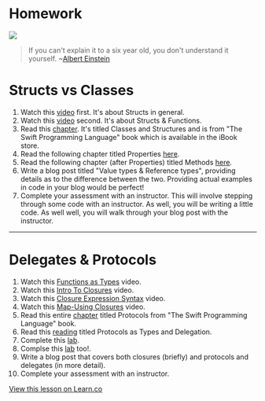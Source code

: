 # Homework

![](http://i.imgur.com/wrx4QKN.jpg?1)

> If you can't explain it to a six year old, you don't understand it yourself.   ~[Albert Einstein](https://en.wikipedia.org/wiki/Albert_Einstein)

# Structs vs Classes

1. Watch this [video](https://youtu.be/hHnmAJFO1F8) first. It's about Structs in general.
2. Watch this [video](https://youtu.be/D9GxGG-vMdA) second. It's about Structs & Functions.
3. Read this [chapter](https://developer.apple.com/library/content/documentation/Swift/Conceptual/Swift_Programming_Language/ClassesAndStructures.html#//apple_ref/doc/uid/TP40014097-CH13-ID82). It's titled Classes and Structures and is from "The Swift Programming Language" book which is available in the iBook store.
4. Read the following chapter titled Properties [here](https://developer.apple.com/library/content/documentation/Swift/Conceptual/Swift_Programming_Language/Properties.html#//apple_ref/doc/uid/TP40014097-CH14-ID254).
5. Read the following chapter (after Properties) titled Methods [here](https://developer.apple.com/library/content/documentation/Swift/Conceptual/Swift_Programming_Language/Methods.html#//apple_ref/doc/uid/TP40014097-CH15-ID234).
6. Write a blog post titled "Value types & Reference types", providing details as to the difference between the two. Providing actual examples in code in your blog would be perfect!
7. Complete your assessment with an instructor. This will involve stepping through some code with an instructor. As well, you will be writing a little code. As well well, you will walk through your blog post with the instructor.


---

# Delegates & Protocols

1. Watch this [Functions as Types](https://youtu.be/AbGul81_X4s) video.
2. Watch this [Intro To Closures](https://youtu.be/bEOtJ1bC0nk) video.
3. Watch this [Closure Expression Syntax](https://youtu.be/JztqpRJ6fsw) video.
4. Watch this [Map-Using Closures](https://youtu.be/Q3wfJCfxhnw) video.
5. Read this entire [chapter](https://developer.apple.com/library/content/documentation/Swift/Conceptual/Swift_Programming_Language/Protocols.html) titled Protocols from "The Swift Programming Language" book.
6. Read this [reading](https://github.com/learn-co-curriculum/swift-protocolType-lab) titled Protocols as Types and Delegation.
7. Complete this [lab](https://github.com/learn-co-curriculum/swift-ProtocolDelegate-lab). 
8. Complse this [lab](https://github.com/learn-co-curriculum/swift-Hospital-lab) too!.
9. Write a blog post that covers both closures (briefly) and protocols and delegates (in more detail).
10. Complete your assessment with an instructor. 




<a href='https://learn.co/lessons/HomeworkLab' data-visibility='hidden'>View this lesson on Learn.co</a>
